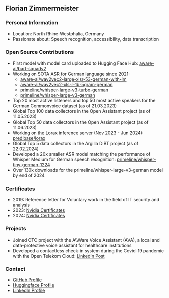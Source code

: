 ## Florian Zimmermeister

### Personal Information
- Location: North Rhine-Westphalia, Germany
- Passionate about: Speech recognition, accessibility, data transcription

### Open Source Contributions
- First model with model card uploaded to Hugging Face Hub: [aware-ai/bart-squadv2](https://huggingface.co/aware-ai/bart-squadv2/commits/main)
- Working on SOTA ASR for German language since 2021:
  - [aware-ai/wav2vec2-large-xlsr-53-german-with-lm](https://huggingface.co/aware-ai/wav2vec2-large-xlsr-53-german-with-lm)
  - [aware-ai/wav2vec2-xls-r-1b-5gram-german](https://huggingface.co/aware-ai/wav2vec2-xls-r-1b-5gram-german)
  - [primeline/whisper-large-v3-turbo-german](https://huggingface.co/primeline/whisper-large-v3-turbo-german)
  - [primeline/whisper-large-v3-german](https://huggingface.co/primeline/whisper-large-v3-german)
- Top 20 most active listeners and top 50 most active speakers for the German Commonvoice dataset (as of 21.03.2023)
- Global Top 100 data collectors in the Open Assistant project (as of 11.05.2023)
- Global Top 50 data collectors in the Open Assistant project (as of 11.06.2023)
- Working on the Lorax inference server (Nov 2023 - Jun 2024): [predibase/lorax](https://github.com/predibase/lorax)
- Global Top 5 data collectors in the Argilla DIBT project (as of 22.02.2024)
- Developed a 20x smaller ASR model matching the performance of Whisper Medium for German speech recognition: [primeline/whisper-tiny-german-1224](https://huggingface.co/primeline/whisper-tiny-german-1224)
- Over 130k downloads for the primeline/whisper-large-v3-german model by end of 2024

### Certificates
- 2019: Reference letter for Voluntary work in the field of IT security and analysis
- 2023: [Nvidia Certificates](https://github.com/flozi00/flozi00/tree/main/assets/2023)
- 2024: [Nvidia Certificates](https://github.com/flozi00/flozi00/tree/main/assets/2024)

### Projects
- Joined OTC project with the A\\\\Ware Voice Assistant (AVA), a local and data-protective voice assistant for healthcare institutions
- Developed a contactless check-in system during the Covid-19 pandemic with the Open Telekom Cloud: [LinkedIn Post](https://www.linkedin.com/posts/telekomtechboostprogramm_kontaktloser-besucher-check-in-der-neue-activity-6712304055760257024-dunT?utm_source=share&utm_medium=member_desktop)

### Contact
- [GitHub Profile](https://github.com/flozi00/flozi00)
- [Huggingface Profile](https://huggingface.co/flozi00)
- [LinkedIn Profile](https://www.linkedin.com/in/florian-zimmermeister-83bb331ab)

